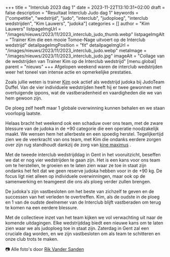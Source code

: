 +++
title = "Interclub 2023 dag 1"
date = 2023-11-22T13:10:31+02:00
draft = false
description = "Resultaat Interclub Judo dag 1"
keywords = ["competitie", "wedstrijd", "judo", "interclub", "judoploeg", "interclub wedstrijden", "Kim Lauwers", "judoka"]
categories = []
author = "Kim Lauwers"
listpageImgUrl = "/images/nieuws/2023/11/2023_interclub_judo_thumb.webp"
listpageImgAlt = "Trainer Kim die een mooie Tomoe-Nage uitvoert op de Interclub wedstrijd"
detailpageImgPosition = "fit"
detailpageImgUrl = "/images/nieuws/2023/11/2023_interclub_judo.webp"
metaImage = "/images/nieuws/2023/11/2023_interclub_judo.jpg"
imageAlt = "Collage van de wedstrijden van Trainer Kim op de Interclub wedstrijd"
[menu.global]
parent = "nieuws"
+++
Afgelopen weekend waren de interclub wedstrijden weer het toneel van intense actie en opmerkelijke prestaties. 

Zoals jullie weten is trainer [Kim](https://www.invictokeerbergen.be/trainers/#Kim_Lauwers) ook actief als wedstrijd judoka bij JudoTeam Duffel.
Van de vier individuele wedstrijden heeft hij er twee gewonnen met overtuigende ippons, wat de vastberadenheid en vaardigheden die we van hem gewoon zijn.

De ploeg zelf heeft maar 1 globale overwinning kunnen behalen en we staan voorlopig laatste.

Helaas bracht het weekend ook een schaduw over ons team, met de zware blessure van de judoka in de +90 categorie die een operatie noodzakelijk maakt. We wensen hem het allerbeste en een spoedig herstel. Tegelijkertijd zien we de veerkracht van ons team, met Kim die ondanks eerdere zorgen over zijn rug standhoudt dankzij de zorg van [kine maximus](https://kinemaximus.be/) .

Met de tweede interclub wedstrijddag in Gent in het vooruitzicht, beseffen we dat er nog vier wedstrijden te gaan zijn. Het is een kans voor ons team om te herstellen, te groeien en te laten zien waar ze toe in staat zijn ondanks het feit dat we geen reserve judoka hebben voor in de +90 kg. De focus ligt niet alleen op individuele overwinningen, maar ook op de samenwerking en teamgeest die ons als ploeg verder zullen brengen.

De judoka's zijn vastbesloten om het beste van zichzelf te geven en de successen van het verleden te overtreffen. Kim, als de oudste in de ploeg en 1 van de oudste deelnemer van de Interclub blijft vastberaden om terug te komen na een eerdere blessure.

Met de collectieve inzet van het team kijken we vol verwachting uit naar de komende uitdagingen. Elke wedstrijddag biedt een nieuwe kans om te laten zien waar we als judoploeg toe in staat zijn. Zaterdag in Gent zal een cruciale dag worden, en we zijn vastbesloten om als team te schitteren en onze club trots te maken.



📷 Alle foto's door [Rik Vander Sanden](https://www.flickr.com/photos/rikvandersanden/)